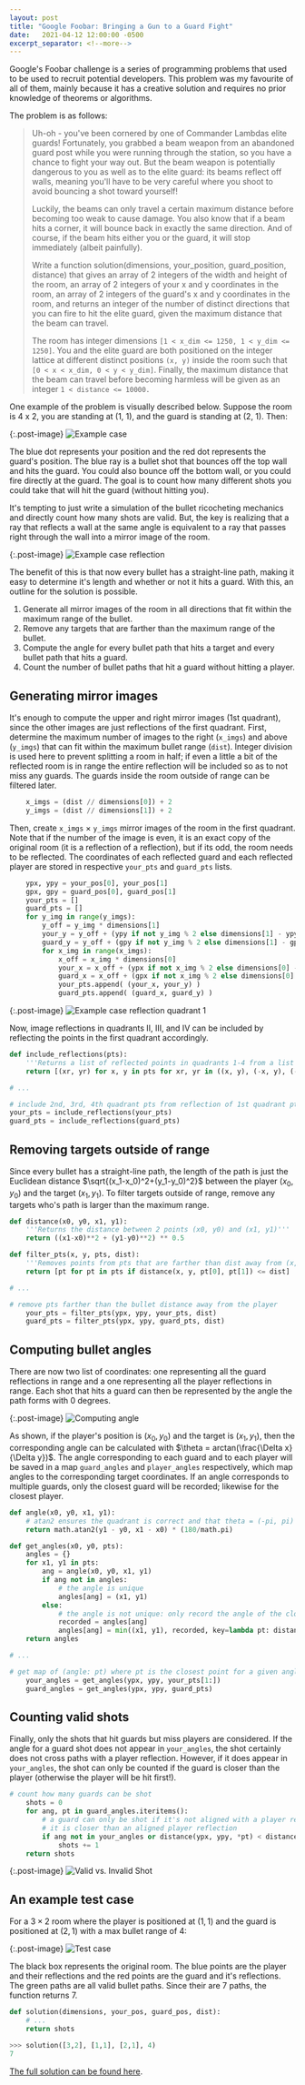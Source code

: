 ```yaml
---
layout: post
title: "Google Foobar: Bringing a Gun to a Guard Fight"
date:   2021-04-12 12:00:00 -0500
excerpt_separator: <!--more-->
---
```


Google's Foobar challenge is a series of programming problems that used to be used to recruit potential developers. This problem was my favourite of all of them, mainly because it has a creative solution and requires no prior knowledge of theorems or algorithms.

<!--more-->

The problem is as follows:

> Uh-oh - you've been cornered by one of Commander Lambdas elite guards! Fortunately, you grabbed a beam weapon from an abandoned guard post while you were running through the station, so you have a chance to fight your way out. But the beam weapon is potentially dangerous to you as well as to the elite guard: its beams reflect off walls, meaning you'll have to be very careful where you shoot to avoid bouncing a shot toward yourself!
>
> Luckily, the beams can only travel a certain maximum distance before becoming too weak to cause damage. You also know that if a beam hits a corner, it will bounce back in exactly the same direction. And of course, if the beam hits either you or the guard, it will stop immediately (albeit painfully).
>
> Write a function solution(dimensions, your_position, guard_position, distance) that gives an array of 2 integers of the width and height of the room, an array of 2 integers of your x and y coordinates in the room, an array of 2 integers of the guard's x and y coordinates in the room, and returns an integer of the number of distinct directions that you can fire to hit the elite guard, given the maximum distance that the beam can travel.
>
> The room has integer dimensions `[1 < x_dim <= 1250, 1 < y_dim <= 1250]`. You and the elite guard are both positioned on the integer lattice at different distinct positions `(x, y)` inside the room such that `[0 < x < x_dim, 0 < y < y_dim]`. Finally, the maximum distance that the beam can travel before becoming harmless will be given as an integer `1 < distance <= 10000.`

One example of the problem is visually described below. Suppose the room is 4 x 2, you are standing at (1, 1), and the guard is standing at (2, 1). Then:

{:.post-image}
![Example case](/assets/images/foobar_example_case.png)

The blue dot represents your position and the red dot represents the guard's position. The blue ray is a bullet shot that bounces off the top wall and hits the guard. You could also bounce off the bottom wall, or you could fire directly at the guard. The goal is to count how many different shots you could take that will hit the guard (without hitting you).

It's tempting to just write a simulation of the bullet ricocheting mechanics and directly count how many shots are valid. But, the key is realizing that a ray that reflects a wall at the same angle is equivalent to a ray that passes right through the wall into a mirror image of the room.

{:.post-image}
![Example case reflection](/assets/images/example_case_reflection.png)

The benefit of this is that now every bullet has a straight-line path, making it easy to determine it's length and whether or not it hits a guard. With this, an outline for the solution is possible.

1. Generate all mirror images of the room in all directions that fit within the maximum range of the bullet.
2. Remove any targets that are farther than the maximum range of the bullet.
3. Compute the angle for every bullet path that hits a target and every bullet path that hits a guard.
4. Count the number of bullet paths that hit a guard without hitting a player.

## Generating mirror images

It's enough to compute the upper and right mirror images (1st quadrant), since the other images are just reflections of the first quadrant. First, determine the maximum number of images to the right (`x_imgs`) and above (`y_imgs`) that can fit within the maximum bullet range (`dist`). Integer division is used here to prevent splitting a room in half; if even a little a bit of the reflected room is in range the entire reflection will be included so as to not miss any guards. The guards inside the room outside of range can be filtered later.

```python
    x_imgs = (dist // dimensions[0]) + 2
    y_imgs = (dist // dimensions[1]) + 2
```

Then, create `x_imgs` $\times$ `y_imgs` mirror images of the room in the first quadrant. Note that if the number of the image is even, it is an exact copy of the original room (it is a reflection of a reflection), but if its odd, the room needs to be reflected. The coordinates of each reflected guard and each reflected player are stored in respective `your_pts` and `guard_pts` lists.

```python
    ypx, ypy = your_pos[0], your_pos[1]
    gpx, gpy = guard_pos[0], guard_pos[1]
    your_pts = []
    guard_pts = []
    for y_img in range(y_imgs):
        y_off = y_img * dimensions[1]
        your_y = y_off + (ypy if not y_img % 2 else dimensions[1] - ypy) # even images are exact copies, odd needs to be reflected
        guard_y = y_off + (gpy if not y_img % 2 else dimensions[1] - gpy) # even images are exact copies, odd needs to be reflected
        for x_img in range(x_imgs):
            x_off = x_img * dimensions[0]
            your_x = x_off + (ypx if not x_img % 2 else dimensions[0] - ypx) # even images are exact copies, odd needs to be reflected
            guard_x = x_off + (gpx if not x_img % 2 else dimensions[0] - gpx) # even images are exact copies, odd needs to be reflected
            your_pts.append( (your_x, your_y) )
            guard_pts.append( (guard_x, guard_y) )
```

{:.post-image}
![Example case reflection quadrant 1](/assets/images/example_case_reflection_quadrant_1.png)


Now, image reflections in quadrants II, III, and IV can be included by reflecting the points in the first quadrant accordingly.

```python
def include_reflections(pts):
    '''Returns a list of reflected points in quadrants 1-4 from a list of 1st quadrant points'''
    return [(xr, yr) for x, y in pts for xr, yr in ((x, y), (-x, y), (-x, -y), (x, -y))]

# ...

# include 2nd, 3rd, 4th quadrant pts from reflection of 1st quadrant pts
your_pts = include_reflections(your_pts)
guard_pts = include_reflections(guard_pts)
```

## Removing targets outside of range

Since every bullet has a straight-line path, the length of the path is just the Euclidean distance $\sqrt{(x_1-x_0)^2+(y_1-y_0)^2}$ between the player $(x_0, y_0)$ and the target $(x_1, y_1)$. To filter targets outside of range, remove any targets who's path is larger than the maximum range.

```python
def distance(x0, y0, x1, y1):
    '''Returns the distance between 2 points (x0, y0) and (x1, y1)'''
    return ((x1-x0)**2 + (y1-y0)**2) ** 0.5

def filter_pts(x, y, pts, dist):
    '''Removes points from pts that are farther than dist away from (x,y)'''
    return [pt for pt in pts if distance(x, y, pt[0], pt[1]) <= dist]

# ...

# remove pts farther than the bullet distance away from the player
    your_pts = filter_pts(ypx, ypy, your_pts, dist)
    guard_pts = filter_pts(ypx, ypy, guard_pts, dist)
```

## Computing bullet angles
There are now two list of coordinates: one representing all the guard reflections in range and a one representing all the player reflections in range. Each shot that hits a guard can then be represented by the angle the path forms with 0 degrees.

{:.post-image}
![Computing angle](/assets/images/foobar_computing_angle.png)

As shown, if the player's position is $(x_0, y_0)$ and the target is $(x_1, y_1)$, then the corresponding angle can be calculated with $\theta = arctan(\frac{\Delta x}{\Delta y})$. The angle corresponding to each guard and to each player will be saved in a map `guard_angles` and `player_angles` respectively, which map angles to the corresponding target coordinates. If an angle corresponds to multiple guards, only the closest guard will be recorded; likewise for the closest player.


```python
def angle(x0, y0, x1, y1):
    # atan2 ensures the quadrant is correct and that theta = (-pi, pi)
    return math.atan2(y1 - y0, x1 - x0) * (180/math.pi)

def get_angles(x0, y0, pts):
    angles = {}
    for x1, y1 in pts:
        ang = angle(x0, y0, x1, y1)
        if ang not in angles:
            # the angle is unique
            angles[ang] = (x1, y1)
        else:
            # the angle is not unique: only record the angle of the closest target along this path
            recorded = angles[ang]
            angles[ang] = min((x1, y1), recorded, key=lambda pt: distance(x0, y0, *pt))
    return angles

# ...

# get map of (angle: pt) where pt is the closest point for a given angle
    your_angles = get_angles(ypx, ypy, your_pts[1:])
    guard_angles = get_angles(ypx, ypy, guard_pts)
```

## Counting valid shots
Finally, only the shots that hit guards but miss players are considered. If the angle for a guard shot does not appear in `your_angles`, the shot certainly does not cross paths with a player reflection. However, if it does appear in `your_angles`, the shot can only be counted if the guard is closer than the player (otherwise the player will be hit first!).

```python
# count how many guards can be shot
    shots = 0
    for ang, pt in guard_angles.iteritems():
        # a guard can only be shot if it's not aligned with a player reflection OR
        # it is closer than an aligned player reflection
        if ang not in your_angles or distance(ypx, ypy, *pt) < distance(ypx, ypy, *your_angles[ang]):
            shots += 1
    return shots
```

{:.post-image}
![Valid vs. Invalid Shot](/assets/images/foobar_valid_invalid_shot.png)

## An example test case

For a $3 \times 2$ room where the player is positioned at $(1, 1)$ and the guard is positioned at $(2, 1)$ with a max bullet range of 4:

{:.post-image}
![Test case](/assets/images/foobar_test_case_small_shots.png)

The black box represents the original room. The blue points are the player and their reflections and the red points are the guard and it's reflections. The green paths are all valid bullet paths. Since their are 7 paths, the function returns 7.

```python
def solution(dimensions, your_pos, guard_pos, dist):
    # ...
    return shots

>>> solution([3,2], [1,1], [2,1], 4)
7
```

[The full solution can be found here](https://github.com/davidtranhq/google-foobar/blob/6cdebd8ca52736569819520149bf33781669897b/bringing-a-gun-to-a-guard-fight/solution2.py).
